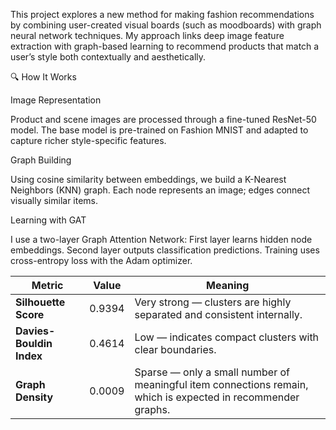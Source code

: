 This project explores a new method for making fashion recommendations by combining user-created visual boards (such as moodboards) with graph neural network techniques.
My approach links deep image feature extraction with graph-based learning to recommend products that match a user’s style both contextually and aesthetically.

🔍 How It Works

Image Representation

Product and scene images are processed through a fine-tuned ResNet-50 model.
The base model is pre-trained on Fashion MNIST and adapted to capture richer style-specific features.

Graph Building

Using cosine similarity between embeddings, we build a K-Nearest Neighbors (KNN) graph.
Each node represents an image; edges connect visually similar items.

Learning with GAT

I use a two-layer Graph Attention Network:
First layer learns hidden node embeddings.
Second layer outputs classification predictions.
Training uses cross-entropy loss with the Adam optimizer.

| Metric                   | Value  | Meaning                                                                                                      |
| ------------------------ | ------ | ------------------------------------------------------------------------------------------------------------ |
| **Silhouette Score**     | 0.9394 | Very strong — clusters are highly separated and consistent internally.                                       |
| **Davies-Bouldin Index** | 0.4614 | Low — indicates compact clusters with clear boundaries.                                                      |
| **Graph Density**        | 0.0009 | Sparse — only a small number of meaningful item connections remain, which is expected in recommender graphs. |
